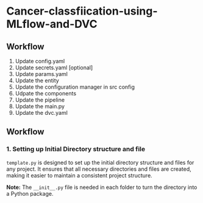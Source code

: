 # Cancer-classfiication-using-MLflow-and-DVC

## Workflow

1. Update config.yaml
2. Update secrets.yaml [optional]
3. Update params.yaml
4. Update the entity
5. Update the configuration manager in src config
6. Udpate the components
7. Update the pipeline
8. Update the main.py
9. Update the dvc.yaml

## Workflow

### 1. Setting up Initial Directory structure and file
```template.py``` is designed to set up the initial directory structure and files for any project. It ensures that all necessary directories and files are created, making it easier to maintain a consistent project structure.

__Note:__ The ```__init__.py``` file is needed in each folder to turn the directory into a Python package.